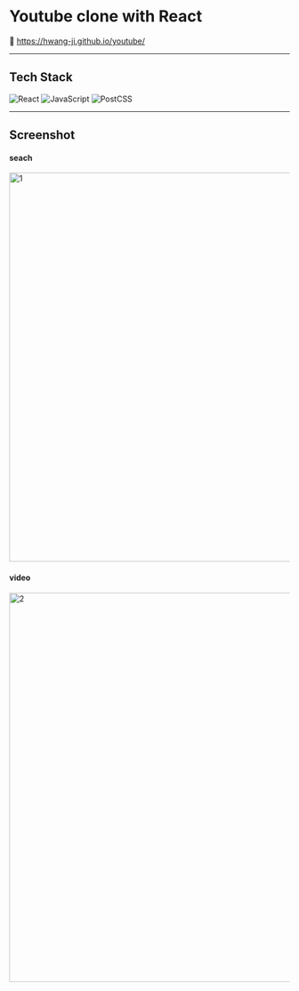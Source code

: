 # Youtube clone with React

🔗 https://hwang-ji.github.io/youtube/

---

## Tech Stack

<img src="https://img.shields.io/badge/React-20232A?style=for-the-badge&logo=react&logoColor=61DAFB" alt="React"/> <img src="https://img.shields.io/badge/JavaScript-F7DF1E?style=for-the-badge&logo=javascript&logoColor=black" alt="JavaScript"/> <img src="https://img.shields.io/badge/PostCSS-DD3A0A?style=for-the-badge&logo=PostCSS&logoColor=white" alt="PostCSS"/>

---

## Screenshot

#### seach

  <img width="700" alt="1" src="https://user-images.githubusercontent.com/79661326/113648354-77f2ef00-96c7-11eb-924a-c64c20a8222f.png">

#### video

  <img width="700" alt="2" src="https://user-images.githubusercontent.com/79661326/113648381-7f19fd00-96c7-11eb-8f8b-0feb360d7338.png">
